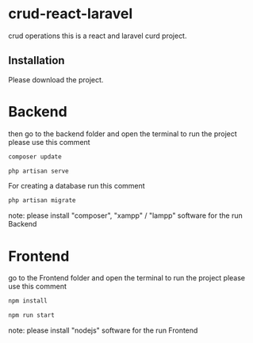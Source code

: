 # crud-react-laravel
crud operations
this is a react and laravel curd project.

## Installation 

Please download the project.

# Backend
then go to the backend folder and open the terminal to run the project please use this comment

```bash
composer update
```

```bash
php artisan serve
```

For creating a database run this comment

```bash
php artisan migrate
```
note: please install "composer", "xampp" / "lampp" software for the run Backend

# Frontend

go to the Frontend folder and open the terminal to run the project please use this comment

```bash
npm install
```

```bash
npm run start
```

note: please install "nodejs" software for the run Frontend
